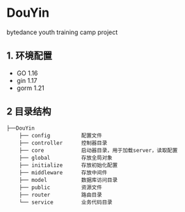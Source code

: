 # DouYin
bytedance youth training camp project

## 1. 环境配置
- GO 1.16
- gin 1.17
- gorm 1.21
## 2 目录结构
```
├──DouYin
    ├── config          配置文件
    ├── controller      控制器目录
    ├── core            启动器目录，用于加载server，读取配置
    ├── global          存放全局对象
    ├── initialize      存放初始化配置
    ├── middleware      存放中间件
    ├── model           数据库访问目录
    ├── public          资源文件
    ├── router          路由目录
    └── service         业务代码目录
```